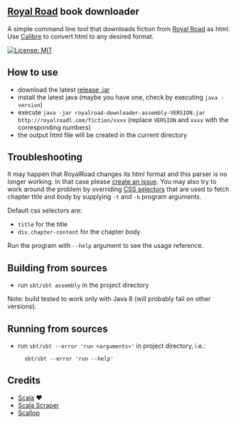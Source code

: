 [Royal Road](http://royalroad.com/) book downloader
---

A simple command line tool that downloads fiction from [Royal Road](http://royalroad.com/)
as html. Use [Calibre](http://calibre-ebook.com/) to convert html to any desired format.

[![License: MIT](https://img.shields.io/badge/License-MIT-yellow.svg)](https://opensource.org/licenses/MIT)

How to use
---

* download the latest [release .jar](https://github.com/Aivean/royalroad-downloader/releases/latest)
* install the latest java (maybe you have one, check by executing `java -version`)
* execute `java -jar royalroad-downloader-assembly-VERSION.jar http://royalroadl.com/fiction/xxxx`
    (replace `VERSION` and `xxxx` with the corresponding numbers)
* the output html file will be created in the current directory


Troubleshooting
---

It may happen that RoyalRoad changes its html format and this parser is no longer working.
In that case please [create an issue](https://github.com/Aivean/royalroad-downloader/issues).
You may also try to work around the problem by overriding [CSS selectors](http://www.w3schools.com/cssref/css_selectors.asp)
that are used to fetch chapter title and body by supplying `-t` and `-b` program arguments.

Default css selectors are:

* `title` for the title
* `div.chapter-content` for the chapter body

Run the program with `--help` argument to see the usage reference.


Building from sources
---

* run `sbt/sbt assembly` in the project directory

Note: build tested to work only with Java 8 (will probably fail on other versions).

Running from sources
--------------------

* run `sbt/sbt --error 'run <arguments>'` in project directory,
    i.e.:

        sbt/sbt --error 'run --help'

Credits
---

* [Scala](http://www.scala-lang.org/) ❤️
* [Scala Scraper](https://github.com/ruippeixotog/scala-scraper)
* [Scallop](https://github.com/scallop/scallop)
